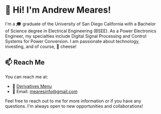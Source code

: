 # 👋 Hi! I'm Andrew Meares! 

I'm a 🎓 graduate of the University of San Diego California with a Bachelor of Science degree in Electrical Engineering (BSEE). As a Power Electronics Engineer, my specialties include Digital Signal Processing and Control Systems for Power Conversion. I am passionate about technology, investing, and of course, 🧀 cheese!

## 📫 Reach Me 

You can reach me at:

- 📝 [Derivatives Menu](https://blog.derivativesmenu.com)
- 📨 Email: mearesinfo@gmail.com

Feel free to reach out to me for more information or if you have any questions. I'm always open to new opportunities and collaborations!


